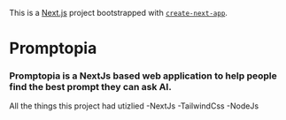 This is a [Next.js](https://nextjs.org/) project bootstrapped with [`create-next-app`](https://github.com/vercel/next.js/tree/canary/packages/create-next-app).

# Promptopia 
### Promptopia is a NextJs based web application to help people find the best prompt they can ask AI.

All the things this project had utizlied 
 -NextJs
 -TailwindCss
 -NodeJs
 
